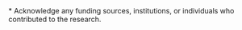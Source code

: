<div>
    * Acknowledge any funding sources, institutions, or individuals who contributed to the research.
</div>
